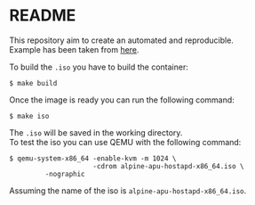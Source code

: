 # README

This repository aim to create an automated and reproducible.  
Example has been taken from [here](https://wiki.alpinelinux.org/wiki/How_to_make_a_custom_ISO_image_with_mkimage).

To build the `.iso` you have to build the container:

    $ make build

Once the image is ready you can run the following command:

    $ make iso
 
 The `.iso` will be saved in the working directory.  
 To test the iso you can use QEMU with the following command:

    $ qemu-system-x86_64 -enable-kvm -m 1024 \ 
                         -cdrom alpine-apu-hostapd-x86_64.iso \
			 -nographic 

Assuming the name of the iso is `alpine-apu-hostapd-x86_64.iso`.


